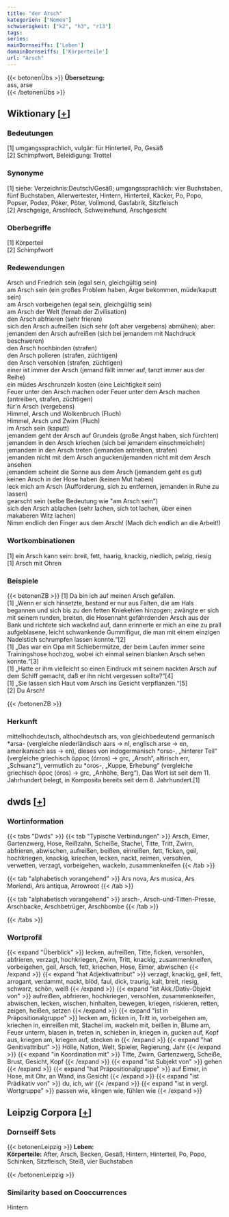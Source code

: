 ```yaml
---
title: "der Arsch"
kategorien: ["Nomen"]
schwierigkeit: ["k2", "h3", "r13"]
tags:
series:
mainDornseiffs: ['Leben']
domainDornseiffs: ['Körperteile']
url: "Arsch"
---
```


{{< betonenÜbs >}}
**Übersetzung:**  
ass, arse  
{{< /betonenÜbs >}}

## Wiktionary [[+](https://de.wiktionary.org/wiki/Arsch)]

### Bedeutungen
[1] umgangssprachlich, vulgär: für Hinterteil, Po, Gesäß  
[2] Schimpfwort, Beleidigung: Trottel  

### Synonyme
[1] siehe: Verzeichnis:Deutsch/Gesäß; umgangssprachlich: vier Buchstaben, fünf Buchstaben, Allerwertester, Hintern, Hinterteil, Käcker, Po, Popo, Popser, Podex, Pöker, Pöter, Vollmond, Gasfabrik, Sitzfleisch  
[2] Arschgeige, Arschloch, Schweinehund, Arschgesicht  

### Oberbegriffe
[1] Körperteil  
[2] Schimpfwort  

### Redewendungen
Arsch und Friedrich sein (egal sein, gleichgültig sein)  
am Arsch sein (ein großes Problem haben, Ärger bekommen, müde/kaputt sein)  
am Arsch vorbeigehen (egal sein, gleichgültig sein)  
am Arsch der Welt (fernab der Zivilisation)  
den Arsch abfrieren (sehr frieren)  
sich den Arsch aufreißen (sich sehr (oft aber vergebens) abmühen); aber: jemandem den Arsch aufreißen (sich bei jemandem mit Nachdruck beschweren)  
den Arsch hochbinden (strafen)  
den Arsch polieren (strafen, züchtigen)  
den Arsch versohlen (strafen, züchtigen)  
einer ist immer der Arsch (jemand fällt immer auf, tanzt immer aus der Reihe)  
ein müdes Arschrunzeln kosten (eine Leichtigkeit sein)  
Feuer unter den Arsch machen oder Feuer unter dem Arsch machen (antreiben, strafen, züchtigen)  
für'n Arsch (vergebens)  
Himmel, Arsch und Wolkenbruch (Fluch)  
Himmel, Arsch und Zwirn (Fluch)  
im Arsch sein (kaputt)  
jemandem geht der Arsch auf Grundeis (große Angst haben, sich fürchten)  
jemandem in den Arsch kriechen (sich bei jemandem einschmeicheln)  
jemandem in den Arsch treten (jemanden antreiben, strafen)  
jemanden nicht mit dem Arsch angucken/jemanden nicht mit dem Arsch ansehen  
jemandem scheint die Sonne aus dem Arsch (jemandem geht es gut)  
keinen Arsch in der Hose haben (keinen Mut haben)  
leck mich am Arsch (Aufforderung, sich zu entfernen, jemanden in Ruhe zu lassen)  
gearscht sein (selbe Bedeutung wie "am Arsch sein")  
sich den Arsch ablachen (sehr lachen, sich tot lachen, über einen makaberen Witz lachen)  
Nimm endlich den Finger aus dem Arsch! (Mach dich endlich an die Arbeit!)  

### Wortkombinationen
[1] ein Arsch kann sein: breit, fett, haarig, knackig, niedlich, pelzig, riesig  
[1] Arsch mit Ohren  

### Beispiele
{{< betonenZB >}}
[1] Da bin ich auf meinen Arsch gefallen.  
[1] „Wenn er sich hinsetzte, bestand er nur aus Falten, die am Hals begannen und sich bis zu den fetten Kniekehlen hinzogen; zwängte er sich mit seinem runden, breiten, die Hosennaht gefährdenden Arsch aus der Bank und richtete sich wackelnd auf, dann erinnerte er mich an eine zu prall aufgeblasene, leicht schwankende Gummifigur, die man mit einem einzigen Nadelstich schrumpfen lassen konnte.“[2]  
[1] „Das war ein Opa mit Schiebermütze, der beim Laufen immer seine Trainingshose hochzog, wobei ich einmal seinen blanken Arsch sehen konnte.“[3]  
[1] „Hatte er ihm vielleicht so einen Eindruck mit seinem nackten Arsch auf dem Schiff gemacht, daß er ihn nicht vergessen sollte?“[4]  
[1] „Sie lassen sich Haut vom Arsch ins Gesicht verpflanzen.“[5]  
[2] Du Arsch!  

{{< /betonenZB >}}
### Herkunft
mittelhochdeutsch, althochdeutsch ars, von gleichbedeutend germanisch *arsa- (vergleiche niederländisch aars → nl, englisch arse → en, amerikanisch ass → en), dieses von indogermanisch *orso-, „hinterer Teil“ (vergleiche griechisch ὄρρος (órros) → grc, „Arsch“, altirisch err, „Schwanz“), vermutlich zu *oros-, „Kuppe, Erhebung“ (vergleiche griechisch ὄρος (óros) → grc, „Anhöhe, Berg“), Das Wort ist seit dem 11. Jahrhundert belegt, in Komposita bereits seit dem 8. Jahrhundert.[1]  



## dwds [[+](https://www.dwds.de/wb/Arsch)]

### Wortinformation
{{< tabs "Dwds" >}}
{{< tab "Typische Verbindungen" >}}
Arsch, Eimer, Gartenzwerg, Hose, Reißzahn, Scheiße, Stachel, Titte, Tritt, Zwirn, abfrieren, abwischen, aufreißen, beißen, einreißen, fett, ficken, geil, hochkriegen, knackig, kriechen, lecken, nackt, reimen, versohlen, verwetten, verzagt, vorbeigehen, wackeln, zusammenkneifen
{{< /tab >}}

{{< tab "alphabetisch vorangehend" >}}
Ars nova, Ars musica, Ars Moriendi, Ars antiqua, Arrowroot
{{< /tab >}}

{{< tab "alphabetisch vorangehend" >}}
arsch-, Arsch-und-Titten-Presse, Arschbacke, Arschbetrüger, Arschbombe
{{< /tab >}}

{{< /tabs >}}

### Wortprofil
{{< expand "Überblick" >}} lecken, aufreißen, Titte, ficken, versohlen, abfrieren, verzagt, hochkriegen, Zwirn, Tritt, knackig, zusammenkneifen, vorbeigehen, geil, Arsch, fett, kriechen, Hose, Eimer, abwischen {{< /expand >}}
{{< expand "hat Adjektivattribut" >}} verzagt, knackig, geil, fett, arrogant, verdammt, nackt, blöd, faul, dick, traurig, kalt, breit, riesig, schwarz, schön, weiß {{< /expand >}}
{{< expand "ist Akk./Dativ-Objekt von" >}} aufreißen, abfrieren, hochkriegen, versohlen, zusammenkneifen, abwischen, lecken, wischen, hinhalten, bewegen, kriegen, riskieren, retten, zeigen, heißen, setzen {{< /expand >}}
{{< expand "ist in Präpositionalgruppe" >}} lecken am, ficken in, Tritt in, vorbeigehen am, kriechen in, einreißen mit, Stachel im, wackeln mit, beißen in, Blume am, Feuer unterm, blasen in, treten in, schieben in, kriegen in, gucken auf, Kopf aus, kriegen am, kriegen auf, stecken in {{< /expand >}}
{{< expand "hat Genitivattribut" >}} Hölle, Nation, Welt, Spieler, Regierung, Jahr {{< /expand >}}
{{< expand "in Koordination mit" >}} Titte, Zwirn, Gartenzwerg, Scheiße, Brust, Gesicht, Kopf {{< /expand >}}
{{< expand "ist Subjekt von" >}} gehen {{< /expand >}}
{{< expand "hat Präpositionalgruppe" >}} auf Eimer, in Hose, mit Ohr, an Wand, ins Gesicht {{< /expand >}}
{{< expand "ist Prädikativ von" >}} du, ich, wir {{< /expand >}}
{{< expand "ist in vergl. Wortgruppe" >}} passen wie, klingen wie, fühlen wie {{< /expand >}}

## Leipzig Corpora [[+](https://corpora.uni-leipzig.de/en/res?word=Arsch&corpusId=deu_newscrawl-public_2018)]

### Dornseiff Sets
{{< betonenLeipzig >}}
**Leben:**  
**Körperteile:** After, Arsch, Becken, Gesäß, Hintern, Hinterteil, Po, Popo, Schinken, Sitzfleisch, Steiß, vier Buchstaben  

{{< /betonenLeipzig >}}

### Similarity based on Cooccurrences
Hintern

